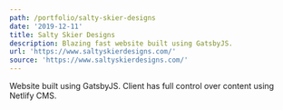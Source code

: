 ```yaml
---
path: /portfolio/salty-skier-designs
date: '2019-12-11'
title: Salty Skier Designs
description: Blazing fast website built using GatsbyJS.
url: 'https://www.saltyskierdesigns.com/'
source: 'https://www.saltyskierdesigns.com/'
---
```

Website built using GatsbyJS. Client has full control over content using Netlify CMS.
